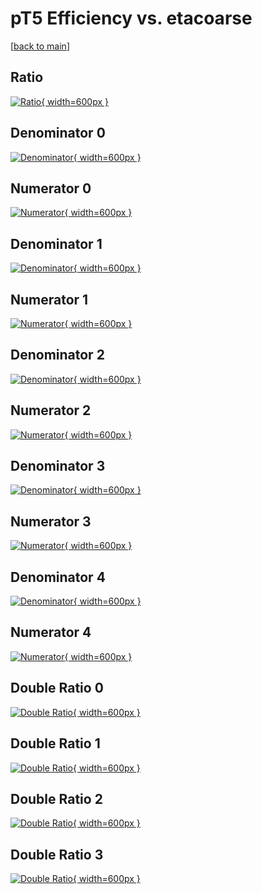 # pT5 Efficiency vs. etacoarse

[[back to main](./)]



## Ratio

[![Ratio](../mtv/var/pT5_vtr_0_1_eff_etacoarse.png){ width=600px }](../mtv/var/pT5_vtr_0_1_eff_etacoarse.pdf)

## Denominator 0

[![Denominator](../mtv/den/pT5_vtr_0_1_eff_etacoarse_den0.png){ width=600px }](../mtv/den/pT5_vtr_0_1_eff_etacoarse_den0.pdf)

## Numerator 0

[![Numerator](../mtv/num/pT5_vtr_0_1_eff_etacoarse_num0.png){ width=600px }](../mtv/num/pT5_vtr_0_1_eff_etacoarse_num0.pdf)

## Denominator 1

[![Denominator](../mtv/den/pT5_vtr_0_1_eff_etacoarse_den1.png){ width=600px }](../mtv/den/pT5_vtr_0_1_eff_etacoarse_den1.pdf)

## Numerator 1

[![Numerator](../mtv/num/pT5_vtr_0_1_eff_etacoarse_num1.png){ width=600px }](../mtv/num/pT5_vtr_0_1_eff_etacoarse_num1.pdf)

## Denominator 2

[![Denominator](../mtv/den/pT5_vtr_0_1_eff_etacoarse_den2.png){ width=600px }](../mtv/den/pT5_vtr_0_1_eff_etacoarse_den2.pdf)

## Numerator 2

[![Numerator](../mtv/num/pT5_vtr_0_1_eff_etacoarse_num2.png){ width=600px }](../mtv/num/pT5_vtr_0_1_eff_etacoarse_num2.pdf)

## Denominator 3

[![Denominator](../mtv/den/pT5_vtr_0_1_eff_etacoarse_den3.png){ width=600px }](../mtv/den/pT5_vtr_0_1_eff_etacoarse_den3.pdf)

## Numerator 3

[![Numerator](../mtv/num/pT5_vtr_0_1_eff_etacoarse_num3.png){ width=600px }](../mtv/num/pT5_vtr_0_1_eff_etacoarse_num3.pdf)

## Denominator 4

[![Denominator](../mtv/den/pT5_vtr_0_1_eff_etacoarse_den4.png){ width=600px }](../mtv/den/pT5_vtr_0_1_eff_etacoarse_den4.pdf)

## Numerator 4

[![Numerator](../mtv/num/pT5_vtr_0_1_eff_etacoarse_num4.png){ width=600px }](../mtv/num/pT5_vtr_0_1_eff_etacoarse_num4.pdf)

## Double Ratio 0

[![Double Ratio](../mtv/ratio/pT5_vtr_0_1_eff_etacoarse_ratio0.png){ width=600px }](../mtv/ratio/pT5_vtr_0_1_eff_etacoarse_ratio0.pdf)

## Double Ratio 1

[![Double Ratio](../mtv/ratio/pT5_vtr_0_1_eff_etacoarse_ratio1.png){ width=600px }](../mtv/ratio/pT5_vtr_0_1_eff_etacoarse_ratio1.pdf)

## Double Ratio 2

[![Double Ratio](../mtv/ratio/pT5_vtr_0_1_eff_etacoarse_ratio2.png){ width=600px }](../mtv/ratio/pT5_vtr_0_1_eff_etacoarse_ratio2.pdf)

## Double Ratio 3

[![Double Ratio](../mtv/ratio/pT5_vtr_0_1_eff_etacoarse_ratio3.png){ width=600px }](../mtv/ratio/pT5_vtr_0_1_eff_etacoarse_ratio3.pdf)

